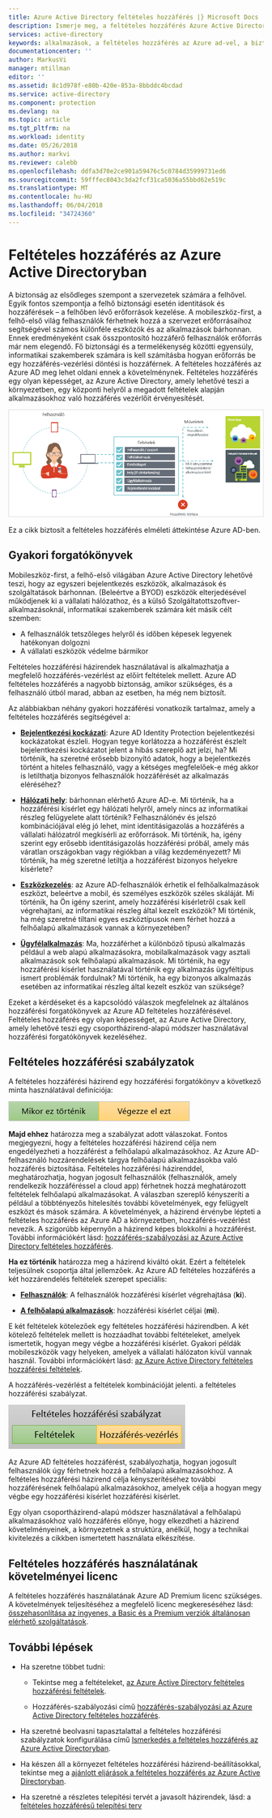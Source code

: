 ```yaml
---
title: Azure Active Directory feltételes hozzáférés |} Microsoft Docs
description: Ismerje meg, a feltételes hozzáférés Azure Active Directory segítségével a hozzáférés-vezérlés kezelését egy központi helyről.
services: active-directory
keywords: alkalmazások, a feltételes hozzáférés az Azure ad-vel, a biztonságos hozzáférés a vállalati erőforrásokhoz, a feltételes hozzáférési házirendekkel a feltételes hozzáférés
documentationcenter: ''
author: MarkusVi
manager: mtillman
editor: ''
ms.assetid: 8c1d978f-e80b-420e-853a-8bbddc4bcdad
ms.service: active-directory
ms.component: protection
ms.devlang: na
ms.topic: article
ms.tgt_pltfrm: na
ms.workload: identity
ms.date: 05/26/2018
ms.author: markvi
ms.reviewer: calebb
ms.openlocfilehash: ddfa3d70e2ce901a59476c5c0784d35999731ed6
ms.sourcegitcommit: 59fffec8043c3da2fcf31ca5036a55bbd62e519c
ms.translationtype: MT
ms.contentlocale: hu-HU
ms.lasthandoff: 06/04/2018
ms.locfileid: "34724360"
---
```

# <a name="conditional-access-in-azure-active-directory"></a>Feltételes hozzáférés az Azure Active Directoryban

A biztonság az elsődleges szempont a szervezetek számára a felhővel. Egyik fontos szempontja a felhő biztonsági esetén identitások és hozzáférések – a felhőben lévő erőforrások kezelése. A mobileszköz-first, a felhő-első világ felhasználók férhetnek hozzá a szervezet erőforrásaihoz segítségével számos különféle eszközök és az alkalmazások bárhonnan. Ennek eredményeként csak összpontosító hozzáférő felhasználók erőforrás már nem elegendő. Fő biztonsági és a termelékenység közötti egyensúly, informatikai szakemberek számára is kell számításba hogyan erőforrás be egy hozzáférés-vezérlési döntési is hozzáférnek. A feltételes hozzáférés az Azure AD meg lehet oldani ennek a követelménynek. Feltételes hozzáférés egy olyan képességet, az Azure Active Directory, amely lehetővé teszi a környezetben, egy központi helyről a megadott feltételek alapján alkalmazásokhoz való hozzáférés vezérlőit érvényesítését. 


![Vezérlés](./media/active-directory-conditional-access-azure-portal/81.png)

Ez a cikk biztosít a feltételes hozzáférés elméleti áttekintése Azure AD-ben.


## <a name="common-scenarios"></a>Gyakori forgatókönyvek

Mobileszköz-first, a felhő-első világában Azure Active Directory lehetővé teszi, hogy az egyszeri bejelentkezés eszközök, alkalmazások és szolgáltatások bárhonnan. (Beleértve a BYOD) eszközök elterjedésével működjenek ki a vállalati hálózathoz, és a külső Szolgáltatottszoftver-alkalmazásoknál, informatikai szakemberek számára két másik célt szemben:

- A felhasználók tetszőleges helyről és időben képesek legyenek hatékonyan dolgozni
- A vállalati eszközök védelme bármikor

Feltételes hozzáférési házirendek használatával is alkalmazhatja a megfelelő hozzáférés-vezérlést az előírt feltételek mellett. Azure AD feltételes hozzáférés a nagyobb biztonság, amikor szükséges, és a felhasználó útból marad, abban az esetben, ha még nem biztosít. 

Az alábbiakban néhány gyakori hozzáférési vonatkozik tartalmaz, amely a feltételes hozzáférés segítségével a:



- **[Bejelentkezési kockázati](active-directory-conditional-access-conditions.md#sign-in-risk)**: Azure AD Identity Protection bejelentkezési kockázatokat észleli. Hogyan tegye korlátozza a hozzáférést észlelt bejelentkezési kockázatot jelent a hibás szereplő azt jelzi, ha? Mi történik, ha szeretné erősebb bizonyító adatok, hogy a bejelentkezés történt a hiteles felhasználó, vagy a kétséges megfelelőek-e még akkor is letilthatja bizonyos felhasználók hozzáférését az alkalmazás eléréséhez?

- **[Hálózati hely](active-directory-conditional-access-locations.md)**: bárhonnan elérhető Azure AD-e. Mi történik, ha a hozzáférési kísérlet egy hálózati helyről, amely nincs az informatikai részleg felügyelete alatt történik? Felhasználónév és jelszó kombinációjával elég jó lehet, mint identitásigazolás a hozzáférés a vállalati hálózatról megkísérli az erőforrások. Mi történik, ha, igény szerint egy erősebb identitásigazolás hozzáférési próbál, amely más váratlan országokban vagy régiókban a világ kezdeményezett? Mi történik, ha még szeretné letiltja a hozzáférést bizonyos helyekre kísérlete?  

- **[Eszközkezelés](active-directory-conditional-access-conditions.md#device-platforms)**: az Azure AD-felhasználók érhetik el felhőalkalmazások eszközt, beleértve a mobil, és személyes eszközök széles skáláját. Mi történik, ha Ön igény szerint, amely hozzáférési kísérletről csak kell végrehajtani, az informatikai részleg által kezelt eszközök? Mi történik, ha még szeretné tiltani egyes eszköztípusok nem férhet hozzá a felhőalapú alkalmazások vannak a környezetében? 

- **[Ügyfélalkalmazás](active-directory-conditional-access-conditions.md#client-apps)**: Ma, hozzáférhet a különböző típusú alkalmazás például a web alapú alkalmazásokra, mobilalkalmazások vagy asztali alkalmazások sok felhőalapú alkalmazások. Mi történik, ha egy hozzáférési kísérlet használatával történik egy alkalmazás ügyféltípus ismert problémák fordulnak? Mi történik, ha egy bizonyos alkalmazás esetében az informatikai részleg által kezelt eszköz van szüksége? 

Ezeket a kérdéseket és a kapcsolódó válaszok megfelelnek az általános hozzáférési forgatókönyvek az Azure AD feltételes hozzáférésével. Feltételes hozzáférés egy olyan képességet, az Azure Active Directory, amely lehetővé teszi egy csoportházirend-alapú módszer használatával hozzáférési forgatókönyvek kezeléséhez.


## <a name="conditional-access-policies"></a>Feltételes hozzáférési szabályzatok

A feltételes hozzáférési házirend egy hozzáférési forgatókönyv a következő minta használatával definíciója:

![Vezérlés](./media/active-directory-conditional-access-azure-portal/10.png)

**Majd ehhez** határozza meg a szabályzat adott válaszokat. Fontos megjegyezni, hogy a feltételes hozzáférési házirend célja nem engedélyezheti a hozzáférést a felhőalapú alkalmazásokhoz. Az Azure AD-felhasználó hozzárendelések tárgya felhőalapú alkalmazásokba való hozzáférés biztosítása. Feltételes hozzáférési házirenddel, meghatározhatja, hogyan jogosult felhasználók (felhasználók, amely rendelkezik hozzáféréssel a cloud app) férhetnek hozzá meghatározott feltételek felhőalapú alkalmazásokat. A válaszban szereplő kényszeríti a például a többtényezős hitelesítés további követelmények, egy felügyelt eszközt és mások számára. A követelmények, a házirend érvénybe lépteti a feltételes hozzáférés az Azure AD a környezetben, hozzáférés-vezérlést nevezik. A szigorúbb képernyőn a házirend képes blokkolni a hozzáférést. További információkért lásd: [hozzáférés-szabályozási az Azure Active Directory feltételes hozzáférés](active-directory-conditional-access-controls.md).
     

**Ha ez történik** határozza meg a házirend kiváltó okát. Ezért a feltételek teljesülnek csoportja által jellemzőek. Az Azure AD feltételes hozzáférés a két hozzárendelés feltételek szerepet speciális:

- **[Felhasználók](active-directory-conditional-access-conditions.md#users-and-groups)**: A felhasználók hozzáférési kísérlet végrehajtása (**ki**). 

- **[A felhőalapú alkalmazások](active-directory-conditional-access-conditions.md#cloud-apps)**: hozzáférési kísérlet céljai (**mi**).    

E két feltételek kötelezőek egy feltételes hozzáférési házirendben. A két kötelező feltételek mellett is hozzáadhat további feltételeket, amelyek ismertetik, hogyan megy végbe a hozzáférési kísérlet. Gyakori példák mobileszközök vagy helyeken, amelyek a vállalati hálózaton kívül vannak használ. További információkért lásd: [az Azure Active Directory feltételes hozzáférési feltételek](active-directory-conditional-access-conditions.md).   

A hozzáférés-vezérlést a feltételek kombinációját jelenti. a feltételes hozzáférési szabályzat. 

![Vezérlés](./media/active-directory-conditional-access-azure-portal/51.png)

Az Azure AD feltételes hozzáférést, szabályozhatja, hogyan jogosult felhasználók úgy férhetnek hozzá a felhőalapú alkalmazásokhoz. A feltételes hozzáférési házirend célja kényszerítéséhez további hozzáférésének felhőalapú alkalmazásokhoz, amelyek célja a hogyan megy végbe egy hozzáférési kísérlet hozzáférési kísérlet.

Egy olyan csoportházirend-alapú módszer használatával a felhőalapú alkalmazásokhoz való hozzáférés előnye, hogy elkezdheti a házirend követelményeinek, a környezetnek a struktúra, anélkül, hogy a technikai kivitelezés a cikkben ismertetett használata elkészítése. 


## <a name="license-requirements-for-using-conditional-access"></a>Feltételes hozzáférés használatának követelményei licenc

A feltételes hozzáférés használatának Azure AD Premium licenc szükséges. A követelmények teljesítéséhez a megfelelő licenc megkereséséhez lásd: [összehasonlítása az ingyenes, a Basic és a Premium verziók általánosan elérhető szolgáltatások](https://azure.microsoft.com/pricing/details/active-directory/).


## <a name="next-steps"></a>További lépések

- Ha szeretne többet tudni:
    - Tekintse meg a feltételeket, [az Azure Active Directory feltételes hozzáférési feltételek](active-directory-conditional-access-conditions.md).

    - Hozzáférés-szabályozási című [hozzáférés-szabályozási az Azure Active Directory feltételes hozzáférés](active-directory-conditional-access-controls.md).

- Ha szeretné beolvasni tapasztalattal a feltételes hozzáférési szabályzatok konfigurálása című [Ismerkedés a feltételes hozzáférés az Azure Active Directoryban](active-directory-conditional-access-azure-portal-get-started.md).

- Ha készen áll a környezet feltételes hozzáférési házirend-beállításokkal, tekintse meg a [ajánlott eljárások a feltételes hozzáférés az Azure Active Directoryban](active-directory-conditional-access-best-practices.md). 

- Ha szeretné a részletes telepítési tervét a javasolt házirendek, lásd: a [feltételes hozzáférésű telepítési terv](http://aka.ms/conditionalaccessdeploymentplan)
